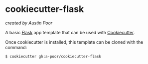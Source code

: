 # cookiecutter-flask

_created by Austin Poor_

A basic [Flask](https://flask.palletsprojects.com/) app template that can be used with [Cookiecutter](https://cookiecutter.readthedocs.io/).

Once cookiecutter is installed, this template can be cloned with the command:
```bash
$ cookiecutter gh:a-poor/cookiecutter-flask
```
